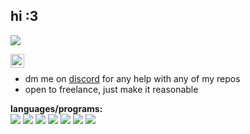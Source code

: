 ## hi :3

![](https://komarev.com/ghpvc/?username=aydynx&color=ff69b4)

<a href="https://discords.com/bio/p/aydynx">
  <img align="left" alt="aydyn#0001" width="22px" src="https://raw.githubusercontent.com/peterthehan/peterthehan/master/assets/discord.svg" />
</a>
<br>

- dm me on [discord](https://discords.com/bio/p/aydyn) for any help with any of my repos
- open to freelance, just make it reasonable

**languages/programs:**
<br>
<img src="https://img.shields.io/badge/Node.js-3C873A?style=flat&logo=Node.js&logoColor=white">
<img src="https://img.shields.io/badge/HTML5-E34F26?style=flat&logo=html5&logoColor=white">
<img src="https://img.shields.io/badge/CSS3-1572B6?style=flat&logo=css3&logoColor=white">
<img src="https://img.shields.io/badge/JavaScript-eed718?style=flat&logo=javascript&logoColor=ffffff">
<img src="http://img.shields.io/badge/Github-000000?style=flat&logo=github&logoColor=FFFFFF">
<img src="http://img.shields.io/badge/Git-F1502F?style=flat&logo=git&logoColor=FFFFFF">
<img src="https://img.shields.io/badge/IntellijIdea-c910b4?style=flat&logo=intellijidea&logoColor=FFFFFF">
<br>

